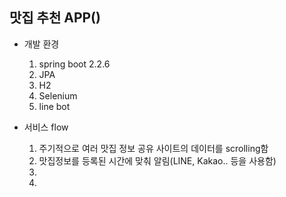 ## 맛집 추천 APP()

* 개발 환경
    1. spring boot 2.2.6
    2. JPA
    3. H2
    4. Selenium
    5. line bot
    
* 서비스 flow
    1. 주기적으로 여러 맛집 정보 공유 사이트의 데이터를 scrolling함
    2. 맛집정보를 등록된 시간에 맞춰 알림(LINE, Kakao.. 등을 사용함)
    3. 
    4.